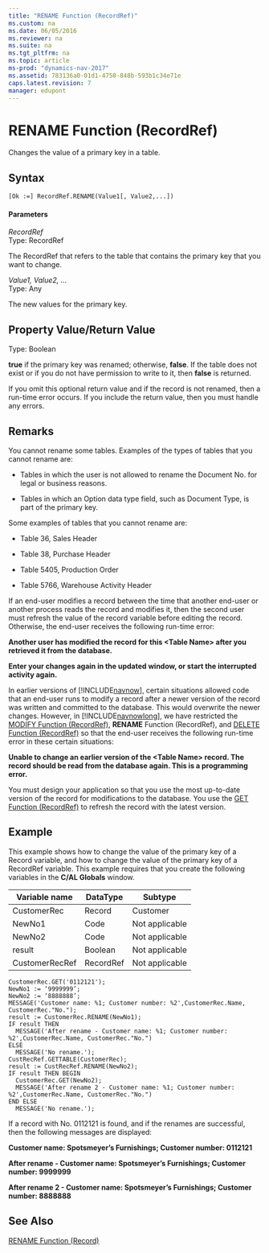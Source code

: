 ```yaml
---
title: "RENAME Function (RecordRef)"
ms.custom: na
ms.date: 06/05/2016
ms.reviewer: na
ms.suite: na
ms.tgt_pltfrm: na
ms.topic: article
ms-prod: "dynamics-nav-2017"
ms.assetid: 783136a0-01d1-4750-848b-593b1c34e71e
caps.latest.revision: 7
manager: edupont
---
```

# RENAME Function (RecordRef)
Changes the value of a primary key in a table.  
  
## Syntax  
  
```  
[Ok :=] RecordRef.RENAME(Value1[, Value2,...])  
```  
  
#### Parameters  
 *RecordRef*  
 Type: RecordRef  
  
 The RecordRef that refers to the table that contains the primary key that you want to change.  
  
 *Value1, Value2, …*  
 Type: Any  
  
 The new values for the primary key.  
  
## Property Value/Return Value  
 Type: Boolean  
  
 **true** if the primary key was renamed; otherwise, **false**. If the table does not exist or if you do not have permission to write to it, then **false** is returned.  
  
 If you omit this optional return value and if the record is not renamed, then a run-time error occurs. If you include the return value, then you must handle any errors.  
  
## Remarks  
 You cannot rename some tables. Examples of the types of tables that you cannot rename are:  
  
-   Tables in which the user is not allowed to rename the Document No. for legal or business reasons.  
  
-   Tables in which an Option data type field, such as Document Type, is part of the primary key.  
  
 Some examples of tables that you cannot rename are:  
  
-   Table 36, Sales Header  
  
-   Table 38, Purchase Header  
  
-   Table 5405, Production Order  
  
-   Table 5766, Warehouse Activity Header  
  
 If an end-user modifies a record between the time that another end-user or another process reads the record and modifies it, then the second user must refresh the value of the record variable before editing the record. Otherwise, the end-user receives the following run-time error:  
  
 **Another user has modified the record for this \<Table Name> after you retrieved it from the database.**  
  
 **Enter your changes again in the updated window, or start the interrupted activity again.**  
  
 In earlier versions of [!INCLUDE[navnow](includes/navnow_md.md)], certain situations allowed code that an end-user runs to modify a record after a newer version of the record was written and committed to the database. This would overwrite the newer changes. However, in [!INCLUDE[navnowlong](includes/navnowlong_md.md)], we have restricted the [MODIFY Function \(RecordRef\)](MODIFY-Function--RecordRef-.md), **RENAME** Function \(RecordRef\), and [DELETE Function \(RecordRef\)](DELETE-Function--RecordRef-.md) so that the end-user receives the following run-time error in these certain situations:  
  
 **Unable to change an earlier version of the \<Table Name> record. The record should be read from the database again. This is a programming error.**  
  
 You must design your application so that you use the most up-to-date version of the record for modifications to the database. You use the [GET Function \(RecordRef\)](GET-Function--RecordRef-.md) to refresh the record with the latest version.  
  
## Example  
 This example shows how to change the value of the primary key of a Record variable, and how to change the value of the primary key of a RecordRef variable. This example requires that you create the following variables in the **C/AL Globals** window.  
  
|Variable name|DataType|Subtype|  
|-------------------|--------------|-------------|  
|CustomerRec|Record|Customer|  
|NewNo1|Code|Not applicable|  
|NewNo2|Code|Not applicable|  
|result|Boolean|Not applicable|  
|CustomerRecRef|RecordRef|Not applicable|  
  
```  
CustomerRec.GET('0112121');  
NewNo1 := ‘9999999’;  
NewNo2 := ‘8888888’;  
MESSAGE('Customer name: %1; Customer number: %2',CustomerRec.Name, CustomerRec."No.");  
result := CustomerRec.RENAME(NewNo1);  
IF result THEN  
  MESSAGE('After rename - Customer name: %1; Customer number: %2',CustomerRec.Name, CustomerRec."No.")  
ELSE  
  MESSAGE('No rename.');  
CustRecRef.GETTABLE(CustomerRec);  
result := CustRecRef.RENAME(NewNo2);  
IF result THEN BEGIN  
  CustomerRec.GET(NewNo2);  
  MESSAGE('After rename 2 - Customer name: %1; Customer number: %2',CustomerRec.Name, CustomerRec."No.")  
END ELSE  
  MESSAGE('No rename.');  
```  
  
 If a record with No. 0112121 is found, and if the renames are successful, then the following messages are displayed:  
  
 **Customer name: Spotsmeyer’s Furnishings; Customer number: 0112121**  
  
 **After rename - Customer name: Spotsmeyer’s Furnishings; Customer number: 9999999**  
  
 **After rename 2 - Customer name: Spotsmeyer’s Furnishings; Customer number: 8888888**  
  
## See Also  
 [RENAME Function \(Record\)](RENAME-Function--Record-.md)
